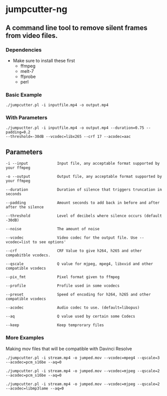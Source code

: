 <h1>
    <br>
    jumpcutter-ng
    </br>
</h1>

<h2>A command line tool to remove silent frames from video files.</h2>

### Dependencies
  - Make sure to install these first
    - ffmpeg
    - melt-7
    - ffprobe
    - perl

### Basic Example

    ./jumpcutter.pl -i inputfile.mp4 -o output.mp4

### With Parameters

    ./jumpuctter.pl -i inputfile.mp4 -o output.mp4 --duration=0.75 --padding=0.2
    --threshold=-30dB --vcodec=libx265 --crf 17 --acodec=aac

<h2>Parameters</h2>

    -i --input             Input file, any acceptable format supported by your ffmpeg

    -o --output            Output file, any acceptable format supported by your ffmpeg

    --duration             Duration of silence that triggers truncation in seconds

    --padding              Amount seconds to add back in before and after after the silence

    --threshold            Level of decibels where silence occurs (default -30dB)

    --noise                The amount of noise

    --vcodec               Video codec for the output file. Use --vcodec=list to see options'

    --crf                  CRF Value to give h264, h265 and other compabitble vcodecs.

    --qscale               Q value for mjpeg, mpeg4, libxvid and other compatible vcodecs

    --pix_fmt              Pixel format given to ffmpeg

    --profile              Profile used in some vcodecs

    --preset               Speed of encoding for h264, h265 and other compatible vcodecs

    --acodec               Audio codec to use. (default=libopus)

    --aq                   Q value used by certain some Codecs

    --keep                 Keep temprorary files



### More Examples

Making mov files that will be compatible with Davinci Resolve

    ./jumpcutter.pl -i stream.mp4 -o jumped.mov --vcodec=mpeg4 --qscale=3 --acodec=pcm_s16be --aq=0

    ./jumpcutter.pl -i stream.mp4 -o jumped.mov --vcodec=mjpeg --qscale=2 --acodec=pcm_s16be --aq=0

    ./jumpcutter.pl -i stream.mp4 -o jumped.mov --vcodec=mjpeg --qscale=2 --acodec=libmp3lame --aq=0
